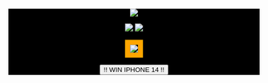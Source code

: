 <div style="background: black">
<a href="https://leetcode.com/SCube19"><p align="center"><img src="https://leetcard.jacoblin.cool/SCube19?ext=activity&theme=nord&width=850"></p></a> 

<p align="center"><img src="https://github-readme-stats-scube19.vercel.app/api/top-langs?username=SCube19&count_private=true&theme=radical&show_icons=true&bg_color=FF00FF0A&layout=compact&langs_count=10"> <img align="bottom" src="https://github-readme-stats-scube19.vercel.app/api?username=SCube19&count_private=true&theme=radical&show_icons=true&bg_color=FF00FF0A"></p>



<p align="center">
  <img src="https://media.tenor.com/WR0F84xVaNcAAAAC/cockroach-jumping.gif" 
    style="border: 10px dashed orange"/>
</p>
<p align="center">
<a href="https://www.youtube.com/watch?v=lUD63LQGqjg" target="_blank" rel="noreferrer noopener">
    <button>!! WIN IPHONE 14 !!</button>
</a>
</p>
</div>
